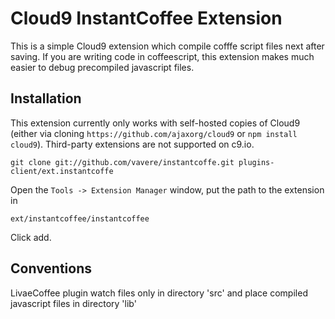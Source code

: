 Cloud9 InstantCoffee Extension
==============================

This is a simple Cloud9 extension which compile cofffe script files next after saving. 
If you are writing code in coffeescript, this extension makes much easier to debug precompiled javascript files.

Installation
------------

This extension currently only works with self-hosted copies of Cloud9 (either via
cloning `https://github.com/ajaxorg/cloud9` or `npm install cloud9`).  Third-party
extensions are not supported on c9.io. 

    git clone git://github.com/vavere/instantcoffe.git plugins-client/ext.instantcoffe

Open the `Tools -> Extension Manager` window, put the path to the extension in

    ext/instantcoffee/instantcoffee

Click add.

Conventions
-----------

LivaeCoffee plugin watch files only in directory 'src' and place compiled javascript files in directory 'lib'


